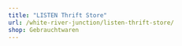 ```yaml
---
title: "LISTEN Thrift Store"
url: /white-river-junction/listen-thrift-store/
shop: Gebrauchtwaren
---
```

